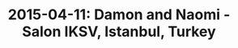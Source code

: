 ---
layout: show
title: '2015-04-11: Damon and Naomi - Salon IKSV, Istanbul, Turkey'
name: 2015-04-11-damon-and-naomi-salon-iksv-istanbul-turkey
artist-name: 'Damon and Naomi'
show-venue: 'Salon IKSV, Istanbul, Turkey'
show-setlist: 
show-date: 2015-04-11
show-radio: 
show-lastfm: 
show-cancelled: 
performers: [
  "Damon Krukowski - guitar/vocals",
  "Naomi Yang - keyboards/vocals"
  ]
facebook-event-url: 
show-poster-url: 
show-ticket-url: 
show-venue-website: 
show-additional: 
---